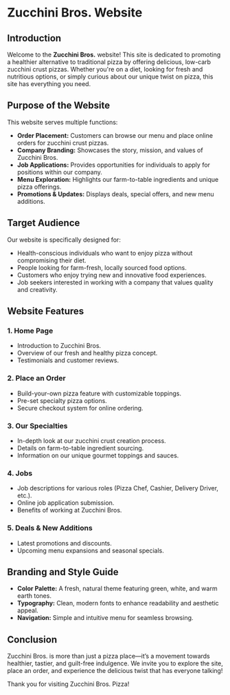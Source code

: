 # Zucchini Bros. Website

## Introduction
Welcome to the **Zucchini Bros.** website! This site is dedicated to promoting a healthier alternative to traditional pizza by offering delicious, low-carb zucchini crust pizzas. Whether you're on a diet, looking for fresh and nutritious options, or simply curious about our unique twist on pizza, this site has everything you need.

## Purpose of the Website
This website serves multiple functions:
- **Order Placement:** Customers can browse our menu and place online orders for zucchini crust pizzas.
- **Company Branding:** Showcases the story, mission, and values of Zucchini Bros.
- **Job Applications:** Provides opportunities for individuals to apply for positions within our company.
- **Menu Exploration:** Highlights our farm-to-table ingredients and unique pizza offerings.
- **Promotions & Updates:** Displays deals, special offers, and new menu additions.

## Target Audience
Our website is specifically designed for:
- Health-conscious individuals who want to enjoy pizza without compromising their diet.
- People looking for farm-fresh, locally sourced food options.
- Customers who enjoy trying new and innovative food experiences.
- Job seekers interested in working with a company that values quality and creativity.

## Website Features
### 1. **Home Page**
- Introduction to Zucchini Bros.
- Overview of our fresh and healthy pizza concept.
- Testimonials and customer reviews.

### 2. **Place an Order**
- Build-your-own pizza feature with customizable toppings.
- Pre-set specialty pizza options.
- Secure checkout system for online ordering.

### 3. **Our Specialties**
- In-depth look at our zucchini crust creation process.
- Details on farm-to-table ingredient sourcing.
- Information on our unique gourmet toppings and sauces.

### 4. **Jobs**
- Job descriptions for various roles (Pizza Chef, Cashier, Delivery Driver, etc.).
- Online job application submission.
- Benefits of working at Zucchini Bros.

### 5. **Deals & New Additions**
- Latest promotions and discounts.
- Upcoming menu expansions and seasonal specials.

## Branding and Style Guide
- **Color Palette:** A fresh, natural theme featuring green, white, and warm earth tones.
- **Typography:** Clean, modern fonts to enhance readability and aesthetic appeal.
- **Navigation:** Simple and intuitive menu for seamless browsing.

## Conclusion
Zucchini Bros. is more than just a pizza place—it’s a movement towards healthier, tastier, and guilt-free indulgence. We invite you to explore the site, place an order, and experience the delicious twist that has everyone talking!

Thank you for visiting Zucchini Bros. Pizza!
